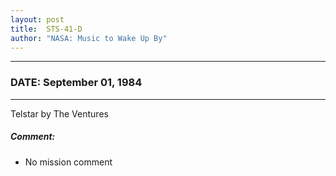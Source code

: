 ```yaml
---
layout: post
title:  STS-41-D
author: "NASA: Music to Wake Up By"
---
```


----
### DATE: September 01, 1984
----
Telstar by The Ventures

##### Comment:
* No mission comment
